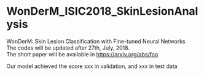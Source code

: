 # WonDerM_ISIC2018_SkinLesionAnalysis
WonDerM: Skin Lesion Classification with Fine-tuned Neural Networks</br>
The codes will be updated after 27th, July, 2018.</br>
The short paper will be available in https://arxiv.org/abs/foo </br>

Our model achieved the score xxx in validation, and xxx in test data</br>


